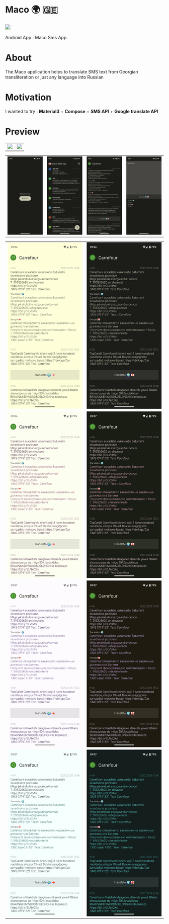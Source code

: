 # Maco 🌍 🇬🇪

<img src="https://raw.githubusercontent.com/andybeardness/Maco-SMS-App/main/app/src/main/1024.png" width="250">

Android App : Maco Sms App

# About

The Maco application helps to translate SMS text from Georgian transliteration or just any language into Russian

# Motivation

I wanted to try : **Material3** + **Compose** + **SMS API** + **Google translate API**

# Preview

|   |   |
| - | - |
| <img src="https://raw.githubusercontent.com/andybeardness/Maco-Android/main/preview/r1.gif" width="300"> | <img src="https://raw.githubusercontent.com/andybeardness/Maco-Android/main/preview/r2.gif" width="300"> |

|   |   |   |   |
| - | - | - | - |
| ![](https://raw.githubusercontent.com/andybeardness/Maco-Android/main/preview/s1.png) | ![](https://raw.githubusercontent.com/andybeardness/Maco-Android/main/preview/s2.png) | ![](https://raw.githubusercontent.com/andybeardness/Maco-Android/main/preview/s3.png) | ![](https://raw.githubusercontent.com/andybeardness/Maco-Android/main/preview/s4.png) |

|   |   |
| - | - |
| ![](https://raw.githubusercontent.com/andybeardness/Maco-Android/main/preview/l1.png) | ![](https://raw.githubusercontent.com/andybeardness/Maco-Android/main/preview/d1.png) |
| ![](https://raw.githubusercontent.com/andybeardness/Maco-Android/main/preview/l2.png) | ![](https://raw.githubusercontent.com/andybeardness/Maco-Android/main/preview/d2.png) |
| ![](https://raw.githubusercontent.com/andybeardness/Maco-Android/main/preview/l3.png) | ![](https://raw.githubusercontent.com/andybeardness/Maco-Android/main/preview/d3.png) |
| ![](https://raw.githubusercontent.com/andybeardness/Maco-Android/main/preview/l4.png) | ![](https://raw.githubusercontent.com/andybeardness/Maco-Android/main/preview/d4.png) |